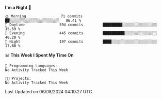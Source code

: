 <!--START_SECTION:waka-->
**I'm a Night 🦉** 

```text
🌞 Morning                71 commits          ██░░░░░░░░░░░░░░░░░░░░░░░   06.41 % 
🌆 Daytime                394 commits         █████████░░░░░░░░░░░░░░░░   35.59 % 
🌃 Evening                445 commits         ██████████░░░░░░░░░░░░░░░   40.20 % 
🌙 Night                  197 commits         ████░░░░░░░░░░░░░░░░░░░░░   17.80 % 
```


📊 **This Week I Spent My Time On** 

```text
💬 Programming Languages: 
No Activity Tracked This Week

🐱‍💻 Projects: 
No Activity Tracked This Week
```


 Last Updated on 06/08/2024 04:10:27 UTC
<!--END_SECTION:waka-->
